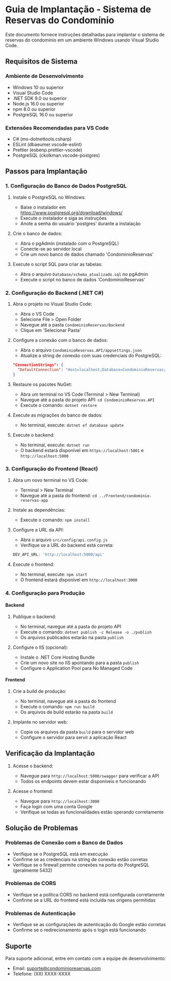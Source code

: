 # Guia de Implantação - Sistema de Reservas do Condomínio

Este documento fornece instruções detalhadas para implantar o sistema de reservas do condomínio em um ambiente Windows usando Visual Studio Code.

## Requisitos de Sistema

### Ambiente de Desenvolvimento
- Windows 10 ou superior
- Visual Studio Code
- .NET SDK 9.0 ou superior
- Node.js 16.0 ou superior
- npm 8.0 ou superior
- PostgreSQL 16.0 ou superior

### Extensões Recomendadas para VS Code
- C# (ms-dotnettools.csharp)
- ESLint (dbaeumer.vscode-eslint)
- Prettier (esbenp.prettier-vscode)
- PostgreSQL (ckolkman.vscode-postgres)

## Passos para Implantação

### 1. Configuração do Banco de Dados PostgreSQL

1. Instale o PostgreSQL no Windows:
   - Baixe o instalador em https://www.postgresql.org/download/windows/
   - Execute o instalador e siga as instruções
   - Anote a senha do usuário 'postgres' durante a instalação

2. Crie o banco de dados:
   - Abra o pgAdmin (instalado com o PostgreSQL)
   - Conecte-se ao servidor local
   - Crie um novo banco de dados chamado 'CondominioReservas'

3. Execute o script SQL para criar as tabelas:
   - Abra o arquivo `Database/schema_atualizado.sql` no pgAdmin
   - Execute o script no banco de dados 'CondominioReservas'

### 2. Configuração do Backend (.NET C#)

1. Abra o projeto no Visual Studio Code:
   - Abra o VS Code
   - Selecione File > Open Folder
   - Navegue até a pasta `CondominioReservas/Backend`
   - Clique em 'Selecionar Pasta'

2. Configure a conexão com o banco de dados:
   - Abra o arquivo `CondominioReservas.API/appsettings.json`
   - Atualize a string de conexão com suas credenciais do PostgreSQL:
   ```json
   "ConnectionStrings": {
     "DefaultConnection": "Host=localhost;Database=CondominioReservas;Username=postgres;Password=SuaSenha"
   }
   ```

3. Restaure os pacotes NuGet:
   - Abra um terminal no VS Code (Terminal > New Terminal)
   - Navegue até a pasta do projeto API: `cd CondominioReservas.API`
   - Execute o comando: `dotnet restore`

4. Execute as migrações do banco de dados:
   - No terminal, execute: `dotnet ef database update`

5. Execute o backend:
   - No terminal, execute: `dotnet run`
   - O backend estará disponível em `https://localhost:5001` e `http://localhost:5000`

### 3. Configuração do Frontend (React)

1. Abra um novo terminal no VS Code:
   - Terminal > New Terminal
   - Navegue até a pasta do frontend: `cd ../Frontend/condominio-reservas-app`

2. Instale as dependências:
   - Execute o comando: `npm install`

3. Configure a URL da API:
   - Abra o arquivo `src/config/api.config.js`
   - Verifique se a URL do backend está correta:
   ```javascript
   DEV_API_URL: 'http://localhost:5000/api'
   ```

4. Execute o frontend:
   - No terminal, execute: `npm start`
   - O frontend estará disponível em `http://localhost:3000`

### 4. Configuração para Produção

#### Backend

1. Publique o backend:
   - No terminal, navegue até a pasta do projeto API
   - Execute o comando: `dotnet publish -c Release -o ./publish`
   - Os arquivos publicados estarão na pasta `publish`

2. Configure o IIS (opcional):
   - Instale o .NET Core Hosting Bundle
   - Crie um novo site no IIS apontando para a pasta `publish`
   - Configure o Application Pool para No Managed Code

#### Frontend

1. Crie a build de produção:
   - No terminal, navegue até a pasta do frontend
   - Execute o comando: `npm run build`
   - Os arquivos de build estarão na pasta `build`

2. Implante no servidor web:
   - Copie os arquivos da pasta `build` para o servidor web
   - Configure o servidor para servir a aplicação React

## Verificação da Implantação

1. Acesse o backend:
   - Navegue para `http://localhost:5000/swagger` para verificar a API
   - Todos os endpoints devem estar disponíveis e funcionando

2. Acesse o frontend:
   - Navegue para `http://localhost:3000`
   - Faça login com uma conta Google
   - Verifique se todas as funcionalidades estão operando corretamente

## Solução de Problemas

### Problemas de Conexão com o Banco de Dados
- Verifique se o PostgreSQL está em execução
- Confirme se as credenciais na string de conexão estão corretas
- Verifique se o firewall permite conexões na porta do PostgreSQL (geralmente 5432)

### Problemas de CORS
- Verifique se a política CORS no backend está configurada corretamente
- Confirme se a URL do frontend está incluída nas origens permitidas

### Problemas de Autenticação
- Verifique se as configurações de autenticação do Google estão corretas
- Confirme se o redirecionamento após o login está funcionando

## Suporte

Para suporte adicional, entre em contato com a equipe de desenvolvimento:
- Email: suporte@condominioreservas.com
- Telefone: (XX) XXXX-XXXX
